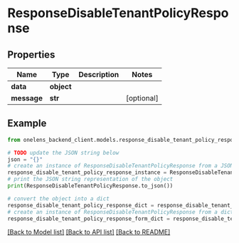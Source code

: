 # ResponseDisableTenantPolicyResponse


## Properties

Name | Type | Description | Notes
------------ | ------------- | ------------- | -------------
**data** | **object** |  | 
**message** | **str** |  | [optional] 

## Example

```python
from onelens_backend_client.models.response_disable_tenant_policy_response import ResponseDisableTenantPolicyResponse

# TODO update the JSON string below
json = "{}"
# create an instance of ResponseDisableTenantPolicyResponse from a JSON string
response_disable_tenant_policy_response_instance = ResponseDisableTenantPolicyResponse.from_json(json)
# print the JSON string representation of the object
print(ResponseDisableTenantPolicyResponse.to_json())

# convert the object into a dict
response_disable_tenant_policy_response_dict = response_disable_tenant_policy_response_instance.to_dict()
# create an instance of ResponseDisableTenantPolicyResponse from a dict
response_disable_tenant_policy_response_form_dict = response_disable_tenant_policy_response.from_dict(response_disable_tenant_policy_response_dict)
```
[[Back to Model list]](../README.md#documentation-for-models) [[Back to API list]](../README.md#documentation-for-api-endpoints) [[Back to README]](../README.md)


